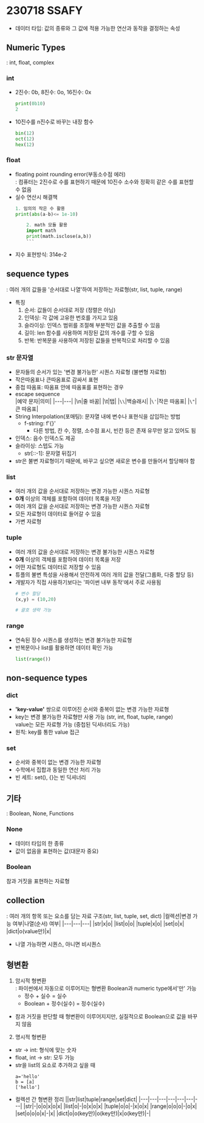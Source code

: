# 230718 SSAFY
* 데이터 타입: 값의 종류와 그 값에 적용 가능한 연산과 동작을 결정하는 속성
## Numeric Types
: int, float, complex
### int
* 2진수: 0b, 8진수: 0o, 16진수: 0x
    ```python
    print(0b10)
    2
    ```
* 10진수를 n진수로 바꾸는 내장 함수
    ```python
    bin(12)
    oct(12)
    hex(12)
    ```
### float<br>
* floating point rounding error(부동소수점 에러)<br>
: 컴퓨터는 2진수로 수를 표현하기 때문에 10진수 소수와 정확히 같은 수를 표현할 수 없음
* 실수 연산시 해결책
    ```python
    1. 임의의 작은 수 활용
    print(abs(a-b)<= 1e-10)

        2. math 모듈 활용
        import math
        print(math.isclose(a,b))
        ```
* 지수 표현방식: 314e-2
## sequence types
: 여러 개의 값들을 '순서대로 나열'하여 저장하는 자료형(str, list, tuple, range)
* 특징
    1. 순서: 값들이 순서대로 저장 (정렬은 아님)
    2. 인덱싱: 각 값에 고유한 번호를 가지고 있음
    3. 슬라이싱: 인덱스 범위를 조절해 부분적인 값을 추출할 수 있음
    4. 길이: len 함수를 사용하여 저장된 값의 개수를 구할 수 있음
    5. 반복: 반복문을 사용하여 저장된 값들을 반복적으로 처리할 수 있음
### str 문자열
* 문자들의 순서가 있는 '변경 불가능한' 시퀀스 자료형 (불변형 자료형)
* 작은따옴표나 큰따옴표로 감싸서 표현
* 중첩 따옴표: 따옴표 안에 따옴표를 표현하는 경우
* escape sequence<br>
    |예약 문자|의미|
    |---|---|
    |\n|줄 바꿈|
    |\t|탭|
    |`\\`|백슬래시|
    |`\'`|작은 따옴표|
    |`\"`|큰 따옴표|
* String Interpolation(포매팅): 문자열 내에 변수나 표현식을 삽입하는 방법
    * f-string: f'{}'
        * 다른 방법, 칸 수, 정렬, 소수점 표시, 빈칸 등은 존재 유무만 알고 있어도 됨
* 인덱스: 음수 인덱스도 제공
* 슬라이싱: 스텝도 가능
    * str[::-1]: 문자열 뒤집기
* str은 불변 자료형이기 때문에, 바꾸고 싶으면 새로운 변수를 만들어서 할당해야 함
### list
* 여러 개의 값을 순서대로 저장하는 변경 가능한 시퀀스 자료형
* **0개** 이상의 객체를 포함하여 데이터 목록을 저장
* 여러 개의 값을 순서대로 저장하는 변경 가능한 시퀀스 자료형
* 모든 자료형이 데이터로 들어갈 수 있음
* 가변 자료형
### tuple 
* 여러 개의 값을 순서대로 저장하는 변경 불가능한 시퀀스 자료형
* **0개** 이상의 객체를 포함하여 데이터 목록을 저장
* 어떤 자료형도 데이터로 저장할 수 있음
* 튜플의 불변 특성을 사용해서 안전하게 여러 개의 값을 전달(그룹화, 다중 할당 등)
* 개발자가 직접 사용하기보다는 '파이썬 내부 동작'에서 주로 사용됨
    ```python
    # 변수 할당
    (x,y) = (10,20)

    # 괄호 생략 가능
    ```
### range
* 연속된 정수 시퀀스를 생성하는 변경 불가능한 자료형
* 반복문이나 list를 활용하면 데이터 확인 가능
    ```python
    list(range())
    ```
## non-sequence types
### dict
* **'key-value'** 쌍으로 이루어진 순서와 중복이 없는 변경 가능한 자료형
* key는 변경 불가능한 자료형만 사용 가능 (str, int, float, tuple, range)<br>
value는 모든 자료형 가능 (중첩된 딕셔너리도 가능)
* 원칙: key를 통한 value 접근
### set
* 순서와 중복이 없는 변경 가능한 자료형
* 수학에서 집합과 동일한 연산 처리 가능
* 빈 세트: set(), {}는 빈 딕셔너리
## 기타
: Boolean, None, Functions
### None
* 데이터 타입의 한 종류
* 값이 없음을 표현하는 값(대문자 중요)
### Boolean
참과 거짓을 표현하는 자료형
## collection
: 여러 개의 항목 또는 요소를 담는 자료 구조(str, list, tuple, set, dict)
|컬렉션|변경 가능 여부|나열(순서) 여부|
|---|---|---|
|str|x|o|
|list|o|o|
|tuple|x|o|
|set|o|x|
|dict|o(value만)|x|
* 나열 가능하면 시퀀스, 아니면 비시퀀스
## 형변환
1. 암시적 형변환<br>
: 파이썬에서 자동으로 이루어지는 형변환
Boolean과 numeric type에서'만' 가능
    * 정수 + 실수 = 실수
    * Boolean + 정수(실수) = 정수(실수)
* 참과 거짓을 판단할 때 형변환이 이루어지지만, 실질적으로 Boolean으로 값을 바꾸지 않음
2. 명시적 형변환
* str -> int: 형식에 맞는 숫자
* float, int -> str: 모두 가능
* str을 list의 요소로 추가하고 싶을 때
    ```pyton
    a='hello'
    b = [a]
    ['hello']
    ```
* 컬렉션 간 형변환 정리
    ||str|list|tuple|range|set|dict|
    |---|---|---|---|---|---|---|
    |str|-|o|o|x|o|x|
    |list|o|-|o|x|o|x|
    |tuple|o|o|-|x|o|x|
    |range|o|o|o|-|o|x|
    |set|o|o|o|x|-|x|
    |dict|o|o(key만)|o(key만)|x|o(key만)|-|